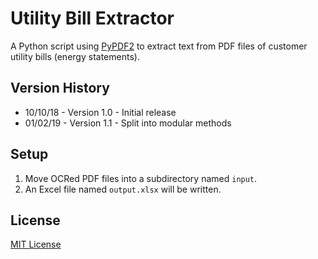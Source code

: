 # Utility Bill Extractor
A Python script using [PyPDF2](http://mstamy2.github.io/PyPDF2/) to extract text from PDF files of customer utility bills (energy statements).

## Version History
* 10/10/18 - Version 1.0 - Initial release
* 01/02/19 - Version 1.1 - Split into modular methods

## Setup
1. Move OCRed PDF files into a subdirectory named ``input``.
2. An Excel file named ``output.xlsx`` will be written.

## License
[MIT License](https://opensource.org/licenses/MIT)
